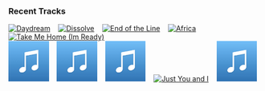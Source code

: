 ### Recent Tracks
[<img src='https://lastfm.freetls.fastly.net/i/u/300x300/83b4ac601a2a1074ef21fa2e5c25f31b.png' width='16%' height='16%' alt='Daydream'>](https://www.last.fm/music/the%2baces/_/daydream)&nbsp;&nbsp;&nbsp;&nbsp;[<img src='https://lastfm.freetls.fastly.net/i/u/300x300/0963f32fd7e06bbab90024c9dd06a4d2.png' width='16%' height='16%' alt='Dissolve'>](https://www.last.fm/music/absofacto/_/dissolve)&nbsp;&nbsp;&nbsp;&nbsp;[<img src='https://lastfm.freetls.fastly.net/i/u/300x300/09b2e728f2fa40dc821da59afb47ab03.png' width='16%' height='16%' alt='End of the Line'>](https://www.last.fm/music/traveling%2bwilburys/_/end%2bof%2bthe%2bline)&nbsp;&nbsp;&nbsp;&nbsp;[<img src='https://lastfm.freetls.fastly.net/i/u/300x300/accb1e554ea0afbac1fcc02a7413ed87.png' width='16%' height='16%' alt='Africa'>](https://www.last.fm/music/toto/_/africa)&nbsp;&nbsp;&nbsp;&nbsp;[<img src='https://lastfm.freetls.fastly.net/i/u/300x300/f983ecfd5ef722e26006418abdbc4e78.png' width='16%' height='16%' alt='Take Me Home (Im Ready)'>](https://www.last.fm/music/tor%2bmiller/_/take%2bme%2bhome%2b%2528i%2527m%2bready%2529)&nbsp;&nbsp;&nbsp;&nbsp;<br>[<img src='https://github.com/atfinke/atfinke/blob/master/placeholder.jpeg?raw=true' width='16%' height='16%' alt='Never Seen the Rain'>](https://www.last.fm/music/tones%2band%2bi/_/never%2bseen%2bthe%2brain)&nbsp;&nbsp;&nbsp;&nbsp;[<img src='https://github.com/atfinke/atfinke/blob/master/placeholder.jpeg?raw=true' width='16%' height='16%' alt='Dance Monkey'>](https://www.last.fm/music/tones%2band%2bi/_/dance%2bmonkey)&nbsp;&nbsp;&nbsp;&nbsp;[<img src='https://github.com/atfinke/atfinke/blob/master/placeholder.jpeg?raw=true' width='16%' height='16%' alt='Bad Child'>](https://www.last.fm/music/tones%2band%2bi/_/bad%2bchild)&nbsp;&nbsp;&nbsp;&nbsp;[<img src='https://lastfm.freetls.fastly.net/i/u/300x300/077471c84716a18b3caec473193a27bc.png' width='16%' height='16%' alt='Just You and I'>](https://www.last.fm/music/tom%2bwalker/_/just%2byou%2band%2bi)&nbsp;&nbsp;&nbsp;&nbsp;[<img src='https://github.com/atfinke/atfinke/blob/master/placeholder.jpeg?raw=true' width='16%' height='16%' alt='Better Half of Me'>](https://www.last.fm/music/tom%2bwalker/_/better%2bhalf%2bof%2bme)&nbsp;&nbsp;&nbsp;&nbsp;<br>